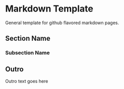 <!-- ======================================== template.md Start ======================================== -->


<!-- ------------------------------ Intro Start ------------------------------ -->

# Markdown Template
General template for github flavored markdown pages.

<!-- ------------------------------ Intro End ------------------------------ -->


<!-- ------------------------------ Section Start ------------------------------ -->

## Section Name

<!-- ++++++++++++++++++++ Subsection Start ++++++++++++++++++++ -->

### Subsection Name

<!-- ++++++++++++++++++++ Subsection End ++++++++++++++++++++ -->


<!-- ------------------------------ Section End ------------------------------ -->


<!-- ------------------------------ Outro Start ------------------------------ -->

## Outro
Outro text goes here

<!-- ------------------------------ Outro End ------------------------------ -->


<!-- ======================================== template.md End ======================================== -->
